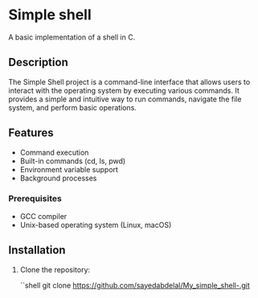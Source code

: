 # Simple shell

A basic implementation of a shell in C.

## Description

The Simple Shell project is a command-line interface that allows users to interact with the operating system by executing various commands. It provides a simple and intuitive way to run commands, navigate the file system, and perform basic operations.

## Features

- Command execution
- Built-in commands (cd, ls, pwd)
- Environment variable support
- Background processes

### Prerequisites

- GCC compiler
- Unix-based operating system (Linux, macOS)

## Installation

1. Clone the repository:

    ``shell
     git clone https://github.com/sayedabdelal/My_simple_shell-.git
